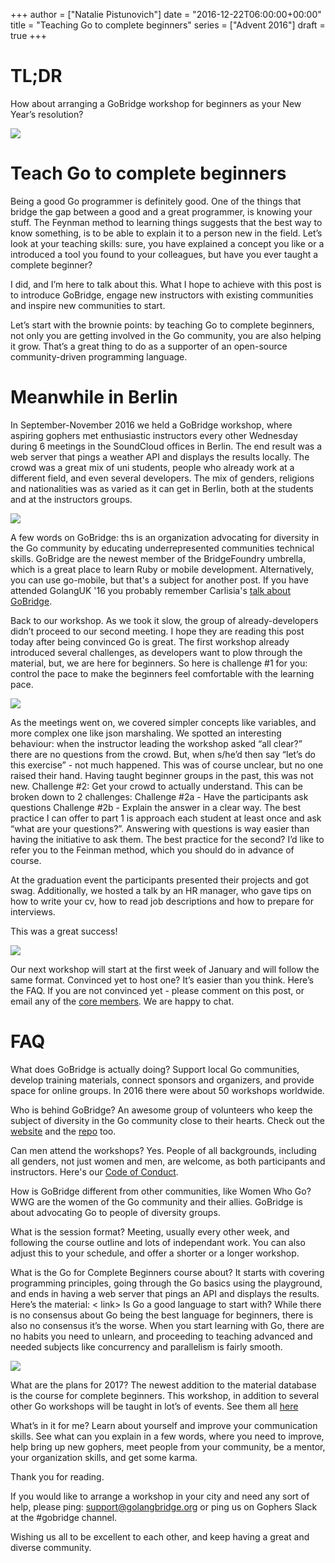 +++
author = ["Natalie Pistunovich"]
date = "2016-12-22T06:00:00+00:00"
title = "Teaching Go  to complete beginners"
series = ["Advent 2016"]
draft = true
+++

# TL;DR
How about arranging a GoBridge workshop for beginners as your New Year’s resolution?

![](/postimages/advent-2016/gobridge-beginners-221216/fancy_gopher_renee.jpg)

# Teach Go to complete beginners
Being a good Go programmer is definitely good. One of the things that bridge the gap between a good and a great programmer, is knowing your stuff. The Feynman method to learning things suggests that the best way to know something, is to be able to explain it to a person new in the field. Let’s look at your teaching skills: sure, you have explained a concept you like or a introduced a tool you found to your colleagues, but have you ever taught a complete beginner?

I did, and I’m here to talk about this. What I hope to achieve with this post is to introduce GoBridge, engage new instructors with existing communities and inspire new communities to start. 

Let’s start with the brownie points: by teaching Go to complete beginners, not only you are getting involved in the Go community, you are also helping it grow. That’s a great thing to do as a supporter of an open-source community-driven programming language.

# Meanwhile in Berlin
In September-November 2016 we held a GoBridge workshop, where aspiring gophers met enthusiastic instructors every other Wednesday during 6 meetings in the SoundCloud offices in Berlin. The end result was a web server that pings a weather API and displays the results locally. The crowd was a great mix of uni students, people who already work at a different field, and even several developers. The mix of genders, religions and nationalities was as varied as it can get in Berlin, both at the students and at the instructors groups. 


![](/postimages/advent-2016/gobridge-beginners-221216/golang_berlin.jpg)

A few words on GoBridge: ths is an organization advocating for diversity in the Go community by educating underrepresented communities technical skills. GoBridge are the newest member of the BridgeFoundry umbrella, which is a great place to learn Ruby or mobile development. Alternatively, you can use go-mobile, but that's a subject for another post. If you have attended GolangUK '16 you probably remember Carlisia's [talk about GoBridge](https://www.youtube.com/watch?v=ImF_jDpjFNw).

Back to our workshop. As we took it slow, the group of already-developers didn’t proceed to our second meeting. I hope they are reading this post today after being convinced Go is great. The first workshop already introduced several challenges, as developers want to plow through the material, but, we are here for beginners. So here is challenge #1 for you: control the pace to make the beginners feel comfortable with the learning pace.


![](/postimages/advent-2016/gobridge-beginners-221216/flying_gopher.jpg)


As the meetings went on, we covered simpler concepts like variables, and more complex one like json marshaling. We spotted an interesting behaviour: when the instructor leading the workshop asked “all clear?” there are no questions from the crowd. But, when s/he’d then say “let’s do this exercise” - not much happened. This was of course unclear, but no one raised their hand. Having taught beginner groups in the past, this was not new. Challenge #2: Get your crowd to actually understand. This can be broken down to 2 challenges:
Challenge #2a - Have the participants ask questions
Challenge #2b - Explain the answer in a clear way. 
The best practice I can offer to part 1 is approach each student at least once and ask “what are your questions?”. Answering with questions is way easier than having the initiative to ask them. The best practice for the second? I’d like to refer you to the Feinman method, which you should do in advance of course.

At the graduation event the participants presented their projects and got swag. Additionally, we hosted a talk by an HR manager, who gave tips on how to write your cv, how to read job descriptions and how to prepare for interviews. 


This was a great success!

![](/postimages/advent-2016/gobridge-beginners-221216/great_success.jpg)


Our next workshop will start at the first week of January and will follow the same format.
Convinced yet to host one? It’s easier than you think. Here’s the FAQ.
If you are not convinced yet - please comment on this post, or email any of the [core members](https://golangbridge.org/#cor). We are happy to chat.

# FAQ 

What does GoBridge is actually doing?
Support local Go communities, develop training materials, connect sponsors and organizers, and provide space for online groups. In 2016 there were about 50 workshops worldwide.

Who is behind GoBridge?
An awesome group of volunteers who keep the subject of diversity in the Go community close to their hearts. Check out the [website](https://golangbridge.org/) and the [repo](https://github.com/gobridge) too.

Can men attend the workshops?
Yes. People of all backgrounds, including all genders, not just women and men, are welcome, as both participants and instructors. Here's our [Code of Conduct](http://bridgefoundry.org/code-of-conduct/).

How is GoBridge different from other communities, like Women Who Go?
WWG are the women of the Go community and their allies. GoBridge is about advocating Go to people of diversity groups.


What is the session format?
Meeting, usually every other week, and following the course outline and lots of independant work. You can also adjust this to your schedule, and offer a shorter or a longer workshop.

What is the Go for Complete Beginners course about?
It starts with covering programming principles, going through the Go basics using the playground, and ends in having a web server that pings an API and displays the results.
Here’s the material: < link>
Is Go a good language to start with?
While there is no consensus about Go being the best language for beginners, there is also no consensus it’s the worse. When you start learning with Go, there are no habits you need to unlearn, and proceeding to teaching advanced and needed subjects like concurrency and parallelism is fairly smooth.


 ![](/postimages/advent-2016/gobridge-beginners-221216/gopher_ok_no.png)



What are the plans for 2017?
The newest addition to the material database is the course for complete beginners. This workshop, in addition to several other Go workshops will be taught in lot’s of events. See them all [here](https://www.bridgetroll.org/)

What’s in it for me?
Learn about yourself and improve your communication skills. See what can you explain in a few words, where you need to improve, help bring up new gophers, meet people from your community, be a mentor, your organization skills, and get some karma.


Thank you for reading.


If you would like to arrange a workshop in your city and need any sort of help, please ping: support@golangbridge.org or ping us on Gophers Slack at the #gobridge channel.	

Wishing us all to be excellent to each other, and keep having a great and diverse community.
